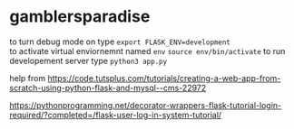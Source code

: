 # gamblersparadise
to turn debug mode on type `export FLASK_ENV=development` <br />
to activate virtual enviornemnt named `env` `source env/bin/activate`
to run developement server type `python3 app.py`









help from https://code.tutsplus.com/tutorials/creating-a-web-app-from-scratch-using-python-flask-and-mysql--cms-22972

https://pythonprogramming.net/decorator-wrappers-flask-tutorial-login-required/?completed=/flask-user-log-in-system-tutorial/
